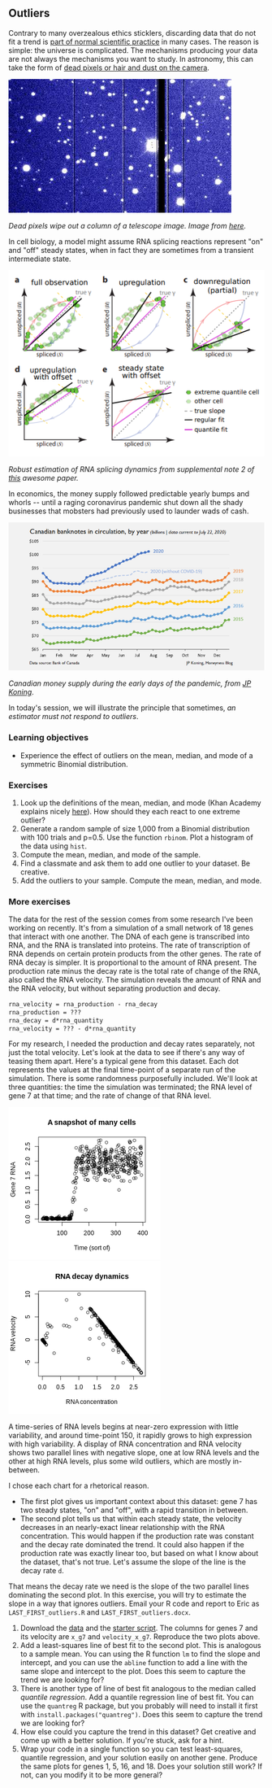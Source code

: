 ## Outliers

Contrary to many overzealous ethics sticklers, discarding data that do not fit a trend is [part of normal scientific practice](https://www.pnas.org/content/pnas/86/23/9053.full.pdf) in many cases. The reason is simple: the universe is complicated. The mechanisms producing your data are not always the mechanisms you want to study. In astronomy, this can take the form of [dead pixels or hair and dust on the camera](https://www.eso.org/~ohainaut/ccd/CCD_artifacts.html).

![Dead pixels wipe out a column of a telescope image showing oversaturated white stars on a pixellated blue background.](dead_pixels.jpg)

*Dead pixels wipe out a column of a telescope image. Image from [here](https://www.eso.org/~ohainaut/ccd/CCD_artifacts.html).*

In cell biology, a model might assume RNA splicing reactions represent "on" and "off" steady states, when in fact they are sometimes from a transient intermediate state. 

![A figure from the RNA velocity paper showing robust estimation of equilibrium splicing ratios based on the extreme quantiles of the phase plot. Figure shows spliced (x axis) and unspliced (y axis) RNA levels, with different color lines for the true slope, the regular fit, and the quantile fit.](rna_velocity.png)

*Robust estimation of RNA splicing dynamics from supplemental note 2 of [this](https://www.nature.com/articles/s41586-018-0414-6) awesome paper.*

In economics, the money supply followed predictable yearly bumps and whorls -- until a raging coronavirus pandemic shut down all the shady businesses that mobsters had previously used to launder wads of cash.

![Time-series of Canadian money supply shows yearly bumps and eddies and a CAD 20 billion takeoff in April to August 2020.](jp_koning.png)

*Canadian money supply during the early days of the pandemic, from [JP Koning](http://jpkoning.blogspot.com/2020/07/how-pandemic-has-clogged-global-economy.html)*.

In today's session, we will illustrate the principle that sometimes, *an estimator must not respond to outliers*.

### Learning objectives

- Experience the effect of outliers on the mean, median, and mode of a symmetric Binomial distribution.

### Exercises

1. Look up the definitions of the mean, median, and mode (Khan Academy explains nicely [here](https://www.khanacademy.org/math/statistics-probability/summarizing-quantitative-data/mean-median-basics/a/mean-median-and-mode-review?utm_account=Grant&utm_campaignname=DSA_www_US_zipcodes&gclid=CjwKCAjwkYGVBhArEiwA4sZLuLH6-tKgKu0ROi2eR_TZBFF6QnYF9c8wG3Na0iE4a-IjQOpAf4L3ixoCdlAQAvD_BwE)). How should they each react to one extreme outlier? 
2. Generate a random sample of size 1,000 from a Binomial distribution with 100 trials and p=0.5. Use the function `rbinom`. Plot a histogram of the data using `hist`. 
3. Compute the mean, median, and mode of the sample.
4. Find a classmate and ask them to add one outlier to your dataset. Be creative. 
5. Add the outliers to your sample. Compute the mean, median, and mode.


### More exercises

The data for the rest of the session comes from some research I've been working on recently. It's from a simulation of a small network of 18 genes that interact with one another. The DNA of each gene is transcribed into RNA, and the RNA is translated into proteins. The rate of transcription of RNA depends on certain protein products from the other genes. The rate of RNA decay is simpler. It is proportional to the amount of RNA present. The production rate minus the decay rate is the total rate of change of the RNA, also called the RNA velocity. The simulation reveals the amount of RNA and the RNA velocity, but without separating production and decay. 

    rna_velocity = rna_production - rna_decay
    rna_production = ???
    rna_decay = d*rna_quantity
    rna_velocity = ??? - d*rna_quantity

For my research, I needed the production and decay rates separately, not just the total velocity. Let's look at the data to see if there's any way of teasing them apart. Here's a typical gene from this dataset. Each dot represents the values at the final time-point of a separate run of the simulation. There is some randomness purposefully included. We'll look at three quantities: the time the simulation was terminated; the RNA level of gene 7 at that time; and the rate of change of that RNA level.

![A time-series of RNA levels begins at near-zero expression with little variability and rapidly grows to high expression with high variability around time-point 150.](timeseries_gene7.png)
![A bivariate display of RNA concentration and RNA velocity shows two parallel lines with negative slope, one at low RNA levels and the other at high RNA levels, plus some wild outliers, which are mostly in-between.](gene7_rna_vs_rna_velocity.png)

A time-series of RNA levels begins at near-zero expression with little variability, and around time-point 150, it rapidly grows to high expression with high variability. A display of RNA concentration and RNA velocity shows two parallel lines with negative slope, one at low RNA levels and the other at high RNA levels, plus some wild outliers, which are mostly in-between.

I chose each chart for a rhetorical reason. 

- The first plot gives us important context about this dataset: gene 7 has two steady states, "on" and "off", with a rapid transition in between. 
- The second plot tells us that within each steady state, the velocity decreases in an nearly-exact linear relationship with the RNA concentration. This would happen if the production rate was constant and the decay rate dominated the trend. It could also happen if the production rate was exactly linear too, but based on what I know about the dataset, that's not true. Let's assume the slope of the line is the decay rate `d`.

That means the decay rate we need is the slope of the two parallel lines dominating the second plot. In this exercise, you will try to estimate the slope in a way that ignores outliers. Email your R code and report to Eric as `LAST_FIRST_outliers.R` and `LAST_FIRST_outliers.docx`.

1. Download the [data](https://github.com/ekernf01/HEART_choosing_stat_methods/blob/main/course%20content/4_outlier_robustness/SyntheticGeneActivityData.csv) and the [starter script](https://github.com/ekernf01/HEART_choosing_stat_methods/blob/main/course%20content/4_outlier_robustness/SyntheticGeneActivityData.R). The columns for genes 7 and its velocity are `x_g7` and `velocity_x_g7`. Reproduce the two plots above. 
2. Add a least-squares line of best fit to the second plot. This is analogous to a sample mean. You can using the R function `lm` to find the slope and intercept, and you can use the `abline` function to add a line with the same slope and intercept to the plot. Does this seem to capture the trend we are looking for?
3. There is another type of line of best fit analogous to the median called *quantile regression*. Add a quantile regression line of best fit. You can use the `quantreg` R package, but you probably will need to install it first with `install.packages("quantreg")`. Does this seem to capture the trend we are looking for?
4. How else could you capture the trend in this dataset? Get creative and come up with a better solution. If you're stuck, ask for a hint.
5. Wrap your code in a single function so you can test least-squares, quantile regression, and your solution easily on another gene. Produce the same plots for genes 1, 5, 16, and 18. Does your solution still work? If not, can you modify it to be more general?







